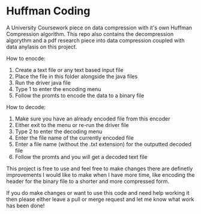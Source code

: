 # Huffman Coding
A University Coursework piece on data compression with it's own Huffman Compression algorithm.
This repo also contains the decompression algorythm and a pdf research piece into data compression coupled with data anylasis on this project.

How to enocde:
1. Create a text file or any text based input file
2. Place the file in this folder alongside the java files
3. Run the driver java file
4. Type 1 to enter the encoding menu
5. Follow the promts to encode the data to a binary file

How to decode:
1. Make sure you have an already encoded file from this encoder
2. Either exit to the menu or re-run the driver file
3. Type 2 to enter the decoding menu
4. Enter the file name of the currently encoded file
5. Enter a file name (without the .txt extension) for the outputted decoded file
6. Follow the promts and you will get a decoded text file

This project is free to use and feel free to make changes there are definetly improvements I would like to make when I have more time, like encoding the header for the binary file to a shorter and more compressed form.

If you do make changes or want to use this code and need help working it then please either leave a pull or merge request and let me know what work has been done!
